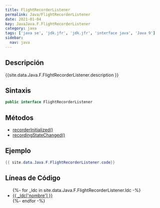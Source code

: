 ```yaml
---
title: FlightRecorderListener
permalink: Java/FlightRecorderListener
date: 2021-01-04
key: JavaJava.F.FlightRecorderListener
category: java
tags: ['java se', 'jdk.jfr', 'jdk.jfr', 'interface java', 'Java 9']
sidebar: 
  nav: java
---
```


## Descripción
{{site.data.Java.F.FlightRecorderListener.description }}

## Sintaxis
~~~java
public interface FlightRecorderListener
~~~

## Métodos
* [recorderInitialized()](/Java/FlightRecorderListener/recorderInitialized)
* [recordingStateChanged()](/Java/FlightRecorderListener/recordingStateChanged)

## Ejemplo
~~~java
{{ site.data.Java.F.FlightRecorderListener.code}}
~~~

## Líneas de Código
<ul>
{%- for _ldc in site.data.Java.F.FlightRecorderListener.ldc -%}
   <li>
       <a href="{{_ldc['url'] }}">{{ _ldc['nombre'] }}</a>
   </li>
{%- endfor -%}
</ul>
